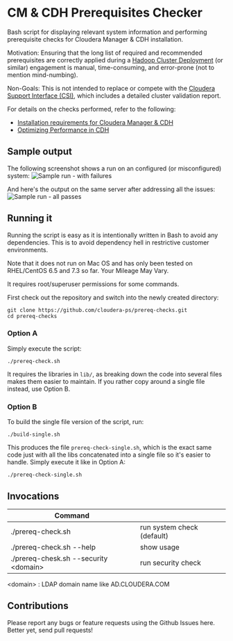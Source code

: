 # CM & CDH Prerequisites Checker

Bash script for displaying relevant system information and performing
prerequisite checks for Cloudera Manager & CDH installation.

Motivation: Ensuring that the long list of required and recommended
prerequisites are correctly applied during a [Hadoop Cluster
Deployment](http://www.cloudera.com/content/www/en-us/services-support/professional-services/cluster-certification.html)
(or similar) engagement is manual, time-consuming, and error-prone (not to
mention mind-numbing).

Non-Goals: This is not intended to replace or compete with the
[Cloudera Support Interface (CSI)](http://blog.cloudera.com/blog/2014/02/secrets-of-cloudera-support-inside-our-own-enterprise-data-hub/),
which includes a detailed cluster validation report.

For details on the checks performed, refer to the following:
- [Installation requirements for Cloudera Manager & CDH](http://www.cloudera.com/content/www/en-us/documentation/enterprise/latest/topics/installation_reqts.html)
- [Optimizing Performance in CDH](http://www.cloudera.com/content/www/en-us/documentation/enterprise/latest/topics/cdh_admin_performance.html)

## Sample output

The following screenshot shows a run on an configured (or misconfigured)
system:
![Sample run - with failures](images/sample-run-fail.png)

And here's the output on the same server after addressing all the issues:
![Sample run - all passes](images/sample-run-pass.png)

## Running it

Running the script is easy as it is intentionally written in Bash to avoid any
dependencies. This is to avoid dependency hell in restrictive customer
environments.

Note that it does not run on Mac OS and has only been tested on RHEL/CentOS 6.5
and 7.3 so far. Your Mileage May Vary.

It requires root/superuser permissions for some commands.

First check out the repository and switch into the newly created directory:

    git clone https://github.com/cloudera-ps/prereq-checks.git
    cd prereq-checks

### Option A

Simply execute the script:

    ./prereq-check.sh

It requires the libraries in `lib/`, as breaking down the code into several
files makes them easier to maintain. If you rather copy around a single file
instead, use Option B.

### Option B

To build the single file version of the script, run:

    ./build-single.sh

This produces the file `prereq-check-single.sh`, which is the exact same code
just with all the libs concatenated into a single file so it's easier to handle.
Simply execute it like in Option A:

    ./prereq-check-single.sh

## Invocations

| Command | |
| --- | --- |
| ./prereq-check.sh | run system check (default) |
| ./prereq-check.sh --help | show usage |
| ./prereq-chesk.sh --security &lt;domain&gt; | run security check |
&lt;domain&gt; : LDAP domain name like AD.CLOUDERA.COM

## Contributions

Please report any bugs or feature requests using the Github Issues here. Better
yet, send pull requests!
